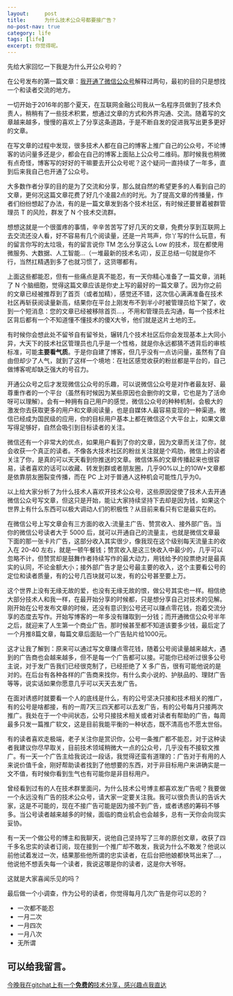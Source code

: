 ```yaml
---
layout:     post
title:      为什么技术公众号都要接广告？
no-post-nav: true
category: life
tags: [life]
excerpt: 你觉得呢。
---
```


先给大家回忆一下我是为什么开公众号的？

在公号发布的第一篇文章：[我开通了微信公众号](https://mp.weixin.qq.com/s/D9MOZ6mFz-0HPQ0gZx_L1Q)解释过两句，最初的目的只是想找一个和读者交流的地方。

一切开始于2016年的那个夏天，在互联网金融公司我从一名程序员做到了技术负责人，稍稍有了一些技术积累，想通过文章的方式和外界沟通、交流。随着写的文章越来越多，慢慢的喜欢上了分享这条道路，于是不断自发的促进我写出更多更好的文章。

在写文章的过程中发现，很多技术人都在自己的博客上推广自己的公众号，不论博客的访问量多还是少，都会在自己的博客上面贴上公众号二维码。那时候我也稍微有点奇怪，博客写的好好的干嘛要去开公众号呢？这个疑问一直持续了一年多，直到后来我自己也开通了公众号。

大多数作者分享的目的是为了交流和分享，那么就自然的希望更多的人看到自己的文章，更何况这篇文章花费了好几个凌晨2点的时光。为了提高文章的传播量，作者们纷纷想起了办法，有的是一篇文章发到各个技术社区，有时候还要冒着被群管理员 T 的风险，群发了 N 个技术交流群。

想想这就是一个很蛋疼的事情，辛辛苦苦写了好几天的文章，免费分享到互联网上去交流还没人看，好不容易有几个阅读量，还是一片骂声，你丫写的什么玩意，有的留言你写的太垃圾，有的留言说你 TM 怎么分享这么 Low 的技术，现在都使用微服务、大数据、人工智能...（一堆最新的技术名词），反正总结一句就是你不行，当然扛精遇到多了也就习惯了，这货哪都有。

上面这些都能忍，但有一些痛点是真不能忍，有一天你精心准备了一篇文章，消耗了 N 个脑细胞，觉得这篇文章应该是你史上写的最好的一篇文章了。因为你之前的文章已经被推荐到了首页（或者加精），感觉还不错，这次信心满满准备在技术社区再斩获阅读量新高，结果你在平台上刚发布不到半小时被管理员给下架了，收到一个短消息：您的文章已经被移除首页...，不用和管理员去沟通，每一个技术社区背后都有一个不知道懂不懂技术的傻X大爷，他们就是这片土地的王。

有时候你会想此处不留爷自有留爷处，辗转几个技术社区后你会发现基本上大同小异，大天下的技术社区管理员也几乎是一个性格，就是你永远都猜不透背后的审核标准，可能**主要看气质**。于是你自建了博客，但几乎没有一点访问量，虽然有了自由但却少了人气，就到了这样一个境地：在社区感觉收获的粉丝都是平台的，自己做博客呢却缺乏强大的号召力。

开通公众号之后才发现微信公众号的乐趣，可以说微信公众号是对作者最友好、最尊重作者的一个平台（虽然有时候因为某些原因也会删你的文章，它也是为了活命呀可以理解）。会有一种拥有自己用户的感觉，微信公众号的种种机制，会极大的激发你去获取更多的用户和文章阅读量，也是自媒体人最容易变现的一种渠道。微信已经成为国民级的应用，你的目标用户基本上都在微信这个大平台上，如果文章写得足够好，自然会吸引到目标读者的关注。

微信还有一个非常大的优点，如果用户看到了你的文章，因为文章而关注了你，就会收获一个真正的读者。不像各大技术社区的粉丝关注就是个鸡肋，微信上的读者关注了你，是真的可以天天看到你推送的文章。微信体系的文章传播起来也很容易，读者喜欢的话可以收藏、转发到群或者朋友圈，几乎90%以上的10W+文章都是依靠朋友圈裂变传播，而在 PC 上对于普通人这种机会可能性几乎为0。

以上给大家分析了为什么技术人喜欢开技术公众号，这些原因促使了技术人去开通微信公众号写文章，但这只是开始，能让大家持续坚持下去却是因为钱，如果这个世界上有什么东西可以极大调动人们的积极性？从目前来看只有它是最实在的。

在微信公号上写文章会有三方面的收入:流量主广告、赞赏收入、接外部广告。当你的微信公号读者大于 5000 后，就可以开通自己的流量主，也就是微信文章最下面的那一张卡片广告，这部分收入其实很少，像我现在这个级别每天流量主的收入在 20-40 左右，就是一顿午餐钱；赞赏收入是这三快收入中最少的，几乎可以忽略不计，但赞赏却是鼓舞作者持续写作的最大动力，用钱给予的投票绝对是最真实的认同，不论金额大小；接外部广告才是公号最主要的收入，这个主要看公号的定位和读者质量，有的公号几百块就可以发，有的公号甚至要上万。

这个世界上没有无缘无故的爱，也没有无缘无故的恨，做公号其实也一样。相信绝大部分技术人和我一样，在最开始分享的时候都，只是想分享自己对技术的见解。刚开始在公号发布文章的时候，还没有意识到公号还可以赚点零花钱，抱着交流分享的态度去写作。开始写博客的一年多没有赚取到一分钱；而开通微信公众号半年之后，就迎来了人生第一个商业广告。那时候甚至都不知道该要多少钱，最后定了一个月推8篇文章，每篇文章后面贴一个广告贴片给1000元。

这才让我了解到：原来可以通过写文章赚点零花钱，随着公号阅读量越来越大，遇到的广告商也会越来越多，但不是每一个广告都可以接。可能你已经听过很多公号主说，对于发广告我们已经很克制了，已经拒绝了 X 多广告，很有可能他说的是对的。在后台有各种各样的广告商来找你，有什么卖小说的、护肤品的、理财广告等等，说实话如果你愿意几乎可以天天去发广告。

在面对诱惑时就要看一个人的底线是什么，有的公号坚决只接和技术相关的推广，有的公号是啥都接，有的一周7天三四天都可以去发广告，有的公号每月只接两次推广。我处在于一个中间状态，公号只接技术相关或者对读者有帮助的广告，每周最多只发一篇推广软文，这是目前我能平衡的一种状态，既不清高也不愿太世俗。

有的读者喜欢走极端，老子关注你是赏识你，公号一条推广都不能忍，对于这种读者我建议你尽早取关，目前技术领域稍微大一点的公众号，几乎没有不接软文推广。有一天一个广告主给我说过一段话，我觉得还蛮有道理的：广告对于有用的人来说价值千金，刚好帮助读者找到了他想要的东西，对于非目标用户来讲确实是一文不值，有时候你看到生气也有可能你是非目标用户。

曾经看到过有的人在技术群里面问，为什么技术公号博主都喜欢发广告呢？我要做一个永远没有广告的技术公众号，请大家一定要关注我。我可以很负责认的告诉大家，这是不可能的，现在不接广告可能是因为接不到广告，或者诱惑的筹码不够多。当公号读者越来越多的时候，面临的商业机会也会越多，总有一天你会向现实妥协。

有一天一个做公号的博主和我聊天，说他自己坚持写了三年的原创文章，收获了四千多名忠实的读者订阅，现在接到一个推广却不敢发，我说为什么不敢发？他说以前他试着发过一次，结果那些他所谓的忠实读者，在后台把他娘都快骂出来了...，他说他不想丢失每一个读者，我说这哪是你的读者，这是你大爷呀。

这就是大家喜闻乐见的吗？

最后做一个小调查，作为公号的读者，你觉得每月几次广告是你可以忍的？

- 一次都不能忍
- 一月二次
- 一月四次
- 一月八次
- 无所谓

可以给我留言。
--------

[今晚我在gitchat上有一个**免费的**技术分享，感兴趣点我直达](https://gitbook.cn/m/mazi/activity/5b8f9c603ac0c61dcc7dbed0?sceneId=52f717b0bc7911e8a584674408362b63)








